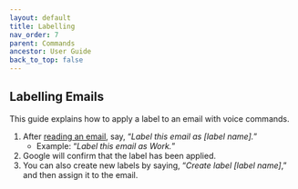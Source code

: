 ```yaml
---
layout: default
title: Labelling
nav_order: 7
parent: Commands
ancestor: User Guide
back_to_top: false
---
```


## Labelling Emails

This guide explains how to apply a label to an email with voice commands.

1. After [reading an email](https://egoranuchin.github.io/ea-billing-platform-test/user-guide/commands/read.html), say, “*Label this email as [label name].*”
    * Example: “*Label this email as Work.*”
2. Google will confirm that the label has been applied.
3. You can also create new labels by saying, “*Create label [label name]*,” and then assign it to the email.
